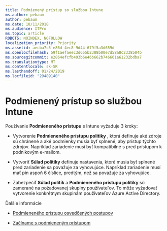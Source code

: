 ```yaml
---
title: Podmienený prístup so službou Intune
ms.author: pebaum
author: pebaum
ms.date: 10/11/2018
ms.audience: ITPro
ms.topic: article
ROBOTS: NOINDEX, NOFOLLOW
localization_priority: Priority
ms.assetid: aecba7c5-e86d-4ec8-9d44-679f5a3d659d
ms.openlocfilehash: 59f1aefaeec3d655b2388b00e7d58a8c2338504b
ms.sourcegitcommit: e2864efcfb493b6e46b662b746661a61232bdba7
ms.translationtype: MT
ms.contentlocale: sk-SK
ms.lasthandoff: 01/24/2019
ms.locfileid: "29489140"
---
```

# <a name="conditional-access-with-intune"></a>Podmienený prístup so službou Intune

Používanie **Podmieneného prístupu** s Intune vyžaduje 3 kroky: 
  
- Vytvorenie **Podmieneného prístupu politiky** , ktorá definuje aké zdroje sú chránené a aké podmienky musia byť splnené, aby prístup týchto zdrojov. Napríklad zariadenie musí byť kompatibilné s pred prístupom k podnikovým e-mailom. 
    
- Vytvoriť **Súlad politiky** definuje nastavenia, ktoré musia byť splnené pred zariadenie sa považuje za vyhovujúce. Napríklad zariadenie musí mať pin aspoň 6 číslice, predtým, než sa považuje za vyhovujúce. 
    
- Zabezpečiť **Súlad politík** a **Podmieneného prístupu politiky** sú zamerané na požadovanej skupiny používateľov. To môže vyžadovať vytvorenie konkrétnym skupinám používateľov Azure Active Directory. 
    
Ďalšie informácie
  
- [Podmieneného prístupu osvedčených postupov](https://docs.microsoft.com/en-us/azure/active-directory/conditional-access/best-practices)
    
- [Začíname s podmieneným prístupom](https://docs.microsoft.com/en-us/azure/active-directory/active-directory-conditional-access-azure-portal-get-started)
    

